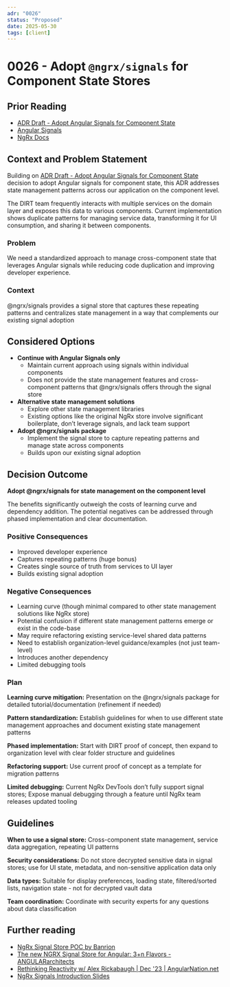 ```yaml
---
adr: "0026"
status: "Proposed"
date: 2025-05-30
tags: [client]
---
```


# 0026 - Adopt `@ngrx/signals` for Component State Stores

<AdrTable frontMatter={frontMatter}></AdrTable>

## Prior Reading

- [ADR Draft - Adopt Angular Signals for Component State](https://bitwarden.atlassian.net/wiki/spaces/EN/pages/1538326529)
- [Angular Signals](https://angular.dev/guide/signals)
- [NgRx Docs](https://ngrx.io/guide/signals)


## Context and Problem Statement

Building on [ADR Draft - Adopt Angular Signals for Component State](https://bitwarden.atlassian.net/wiki/spaces/EN/pages/1538326529) decision to adopt Angular signals for component state, this ADR addresses state management patterns across our application on the component level.

The DIRT team frequently interacts with multiple services on the domain layer and exposes this data to various components. Current implementation shows duplicate patterns for managing service data, transforming it for UI consumption, and sharing it between components.

### Problem

We need a standardized approach to manage cross-component state that leverages Angular signals while reducing code duplication and improving developer experience.

### Context

@ngrx/signals provides a signal store that captures these repeating patterns and centralizes state management in a way that complements our existing signal adoption

## Considered Options

- **Continue with Angular Signals only**
  - Maintain current approach using signals within individual components
  - Does not provide the state management features and cross-component patterns that @ngrx/signals offers through the signal store
- **Alternative state management solutions**
  - Explore other state management libraries
  - Existing options like the original NgRx store involve significant boilerplate, don’t leverage signals, and lack team support
- **Adopt @ngrx/signals package**
  - Implement the signal store to capture repeating patterns and manage state across components
  - Builds upon our existing signal adoption

## Decision Outcome

**Adopt @ngrx/signals for state management on the component level**

The benefits significantly outweigh the costs of learning curve and dependency addition. The potential negatives can be addressed through phased implementation and clear documentation.

### Positive Consequences

- Improved developer experience
- Captures repeating patterns (huge bonus)
- Creates single source of truth from services to UI layer
- Builds existing signal adoption

### Negative Consequences

- Learning curve (though minimal compared to other state management solutions like NgRx store)
- Potential confusion if different state management patterns emerge or exist in the code-base
- May require refactoring existing service-level shared data patterns
- Need to establish organization-level guidance/examples (not just team-level)
- Introduces another dependency
- Limited debugging tools

### Plan

**Learning curve mitigation:** Presentation on the @ngrx/signals package for detailed tutorial/documentation (refinement if needed)

**Pattern standardization:** Establish guidelines for when to use different state management approaches and document existing state management patterns

**Phased implementation:** Start with DIRT proof of concept, then expand to organization level with clear folder structure and guidelines

**Refactoring support:** Use current proof of concept as a template for migration patterns

**Limited debugging:** Current NgRx DevTools don’t fully support signal stores; Expose manual debugging through a feature until NgRx team releases updated tooling

## Guidelines

**When to use a signal store:** Cross-component state management, service data aggregation, repeating UI patterns

**Security considerations:** Do not store decrypted sensitive data in signal stores; use for UI state, metadata, and non-sensitive application data only

**Data types:** Suitable for display preferences, loading state, filtered/sorted lists, navigation state - not for decrypted vault data

**Team coordination:** Coordinate with security experts for any questions about data classification

## Further reading

- [NgRx Signal Store POC by Banrion](https://github.com/bitwarden/clients/pull/15186)
- [The new NGRX Signal Store for Angular: 3+n Flavors - ANGULARarchitects](https://www.angulararchitects.io/en/blog/the-new-ngrx-signal-store-for-angular-2-1-flavors/)
- [Rethinking Reactivity w/ Alex Rickabaugh | Dec '23 | AngularNation.net](https://www.youtube.com/watch?v=_yMrnSa2cTI)
- [NgRx Signals Introduction Slides](https://docs.google.com/presentation/d/1vHVLlSmc51emZS6t_9MwEoH7FBp-yVovMgNPSOqaP_k/edit?usp=drive_link)